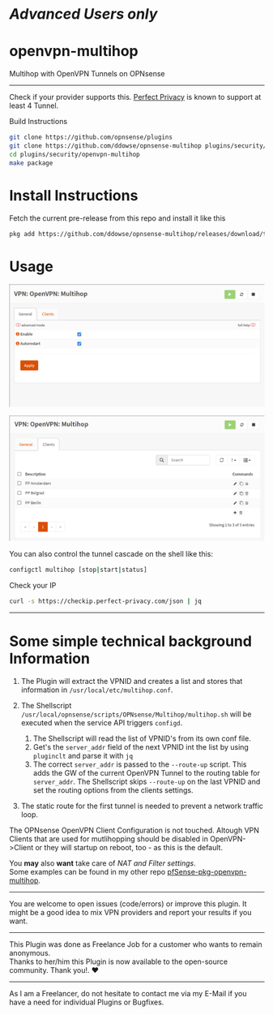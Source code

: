#  _Advanced Users only_

# openvpn-multihop
Multihop with OpenVPN Tunnels on OPNsense

---

Check if your provider supports this. [Perfect Privacy](https://www.perfect-privacy.com/en/features/multi-hop-vpn) is known to support at least 4 Tunnel.   


Build Instructions

``` bash
git clone https://github.com/opnsense/plugins
git clone https://github.com/ddowse/opnsense-multihop plugins/security/openvpn-multihop
cd plugins/security/openvpn-multihop
make package
```

# Install Instructions

Fetch the current pre-release from this repo and install it like this

``` bash
pkg add https://github.com/ddowse/opnsense-multihop/releases/download/testing/os-openvpn-multihop-0.6.txz
```

# Usage

![General Tab](screen2.png)



![Clients Tab](screen1.png)

You can also control the tunnel cascade on the shell like this:

```bash
configctl multihop [stop|start|status]
```

Check your IP

```bash
curl -s https://checkip.perfect-privacy.com/json | jq 
``` 

---

# Some simple technical background Information

1. The Plugin will extract the VPNID and creates a list and stores that information in  `/usr/local/etc/multihop.conf`.
1. The Shellscript `/usr/local/opnsense/scripts/OPNsense/Multihop/multihop.sh` will be executed when the service API triggers `configd`.

   1. The Shellscript will read the list of VPNID's from its own conf file.   
   1. Get's the `server_addr` field  of the next VPNID int the list by using `pluginclt` and parse it with `jq`   
   1. The correct `server_addr` is passed to the `--route-up` script. This adds the GW of the current OpenVPN Tunnel to the routing table for `server_addr`. The  Shellscript skips `--route-up` on the last VPNID and set the routing options from the clients settings.

2. The static route for the first tunnel is needed to prevent a network traffic loop. 

The OPNsense OpenVPN Client Configuration is not touched. Altough VPN Clients that are used for mutlihopping should be disabled in OpenVPN->Client or they will 
startup on reboot, too - as this is the default.


You **may** also **want** take care of *NAT and Filter settings*.   
Some examples can be found in my other repo [pfSense-pkg-openvpn-multihop](https://github.com/ddowse/pfSense-pkg-openvpn-multihop). 

---

You are welcome to open issues (code/errors) or improve this plugin. It might be a good idea to mix VPN providers and report your results if you want.

---

This Plugin was done as Freelance Job for a customer who wants to remain anonymous.   
Thanks to her/him this Plugin is now available to the open-source community. Thank you!. ❤️

---

As I am a Freelancer, do not hesitate to contact me via my E-Mail if you have a need for individual Plugins or Bugfixes. 

